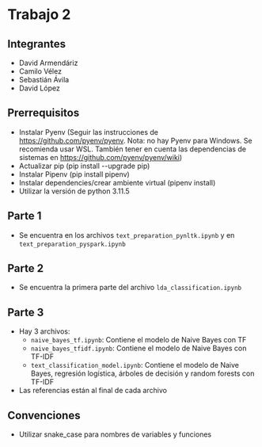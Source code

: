 # Trabajo 2

## Integrantes

* David Armendáriz
* Camilo Vélez
* Sebastián Ávila
* David López

## Prerrequisitos

* Instalar Pyenv (Seguir las instrucciones de <https://github.com/pyenv/pyenv>. Nota: no hay Pyenv para Windows. Se recomienda usar WSL. También tener en cuenta las dependencias de sistemas en <https://github.com/pyenv/pyenv/wiki>)
* Actualizar pip (pip install --upgrade pip)
* Instalar Pipenv (pip install pipenv)
* Instalar dependencies/crear ambiente virtual (pipenv install)
* Utilizar la versión de python 3.11.5

## Parte 1

* Se encuentra en los archivos `text_preparation_pynltk.ipynb` y en `text_preparation_pyspark.ipynb`

## Parte 2

* Se encuentra la primera parte del archivo `lda_classification.ipynb`

## Parte 3

* Hay 3 archivos:
  * `naive_bayes_tf.ipynb`: Contiene el modelo de Naive Bayes con TF
  * `naive_bayes_tfidf.ipynb`: Contiene el modelo de Naive Bayes con TF-IDF
  * `text_classification_model.ipynb`: Contiene el modelo de Naive Bayes, regresión logística, árboles de decisión y random forests con TF-IDF
* Las referencias están al final de cada archivo

## Convenciones

* Utilizar snake_case para nombres de variables y funciones
